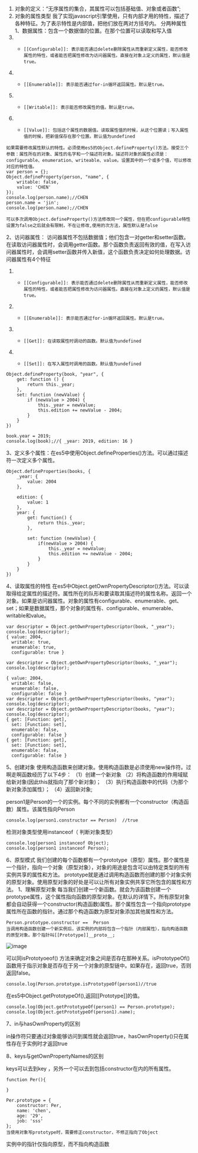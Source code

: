1. 对象的定义：“无序属性的集合，其属性可以包括基础值、对象或者函数”;
1. 对象的属性类型
    我了实现javascript引擎使用，只有内部才用的特性，描述了各种特征。为了表示特性是内部值，把他们放在两对方括号内。
 分两种属性
1、数据属性：包含一个数据值的位置。在那个位置可以读取和写入值
1. -     [[Configurable]]: 表示能否通过delete删除属性从而重新定义属性，能否修改属性的特性，或者能否把属性修改为访问器属性。直接在对象上定义的属性，默认值是true。
2. -     [[Enumerable]]: 表示能否通过for-in循环返回属性。默认是true。
3. -     [[Writable]]: 表示能否修改属性的值。默认是true。
4. -     [[Value]]: 包括这个属性的数据值。读取属性值的时候，从这个位置读；写入属性值的时候，把新值保存在那个位置。默认值为undefined

```
如果需要修改属性默认的特性。必须使用es5的Object.defineProperty()方法。接受三个参数：属性所在的对象、属性的名字和一个描述符对象。描述符对象的属性必须是：configurable、enumeration、writeable、value。设置其中的一个或多个值，可以修改对应的特性值。
var person = {};
Object.defineProperty(person, "name", {
    writable: false,
    value: 'CHEN'
});
console.log(person.name);//CHEN
person.name = 'jin';
console.log(person.name);//CHEN

可以多次调用Object.defineProperty()方法修改同一个属性，但在把configurable特性设置为false之后就会有限制，不在让修改,使用的次方法，属性默认是false
```
2、访问器属性： 访问器属性不包括数据值；他们包含一对getter和setter函数。在读取访问器属性时，会调用getter函数。那个函数负责返回有效的值，在写入访问器属性时，会调用setter函数并传入新值，这个函数负责决定如何处理数据。访问器属性有4个特征
1. -     [[Configurable]]: 表示能否通过delete删除属性从而重新定义属性，能否修改属性的特性，或者能否把属性修改为访问器属性。直接在对象上定义的属性，默认值是true。
2. -     [[Enumerable]]: 表示能否通过for-in循环返回属性。默认是true。
3. -     [[Get]]: 在读取属性时调动的函数。默认值为undefined
4. -     [[Set]]: 在写入属性时调用的函数。默认值为undefined

```
Object.defineProperty(book, "year", {
    get: function () {
        return this._year;
    },
    set: function (newValue) {
        if (newValue > 2004) {
            this._year = newValue;
            this.edition += newValue - 2004;
        }
    }
})

book.year = 2019;
console.log(book);//{ _year: 2019, edition: 16 }
```
3、定义多个属性：在es5中使用Object.defineProperties()方法。可以通过描述符一次定义多个属性。
```
Object.defineProperties(books, {
    _year: {
        value: 2004
    },

    edition: {
        value: 1
    },
    year: {
        get: function() {
            return this._year;
        },

        set: function (newValue) {
            if(newValue > 2004) {
                this._year = newValue;
                this.edition += newValue - 2004;
            }
        }
    }
})
```

4、读取属性的特性
在es5中Object.getOwnPropertyDescriptor()方法。可以读取得给定属性的描述符。属性所在的队形和要读取其描述符的属性名称。返回一个对象。如果是访问器属性。对象的属性有configurable、enumerable、get、set；如果是数据属性，那个对象的属性有、configurable、enumerable、writable和value。
```
var descriptor = Object.getOwnPropertyDescriptor(book, "_year");
console.log(descriptor);
{ value: 2004,
  writable: true,
  enumerable: true,
  configurable: true }

var descriptor = Object.getOwnPropertyDescriptor(books, "_year");
console.log(descriptor);

{ value: 2004,
  writable: false,
  enumerable: false,
  configurable: false }
var descriptor = Object.getOwnPropertyDescriptor(books, "year");
console.log(descriptor);
var descriptor = Object.getOwnPropertyDescriptor(books, "year");
console.log(descriptor);
{ get: [Function: get],
  set: [Function: set],
  enumerable: false,
  configurable: false }
{ get: [Function: get],
  set: [Function: set],
  enumerable: false,
  configurable: false }
```

5、创建对象
使用构造函数来创建对象。使用构造函数是必须使用new操作符。过啊走啊函数经历了以下4步：
（1）创建一个新对象
（2）将构造函数的作用域赋给新对象(因此this就指向了那个新对象)；
（3）执行构造函数中的代码（为那个新对象添加属性）；
（4）返回新对象;

person1是Person的一个的实例。每个不同的实例都有一个constructor（构造函数）属性。该属性指向Person
``` 
console.log(person1.constructor == Person)  //true
```

检测对象类型使用instanceof（ 判断对象类型）

```
console.log(person1 instanceof Object);
console.log(person1 instanceof Person);
```
6、原型模式
    我们创建的每个函数都有一个prototype（原型）属性。那个属性是一个指针，指向一个对象（原型对象），对象的用途是包含可以由特定类型的所有实例共享的属性和方法。
    prototype就是通过调用构造函数而创建的那个对象实例的原型对象。使用原型对象的好处是可以让所有对象实例共享它所包含的属性和方法。
    1、理解原型对象
        每当我们创建一个新函数。就会为该函数创建一个prototype属性，这个属性指向函数的原型对象。在默认的详情下。所有原型对象都会自动获得一个constructor(构造函数)属性。那个属性包含一个指向prototype属性所在函数的指针。通过那个构造函数为原型对象添加其他属性和方法。
```
Person.prototype.constructor ==  Person
当调用构造函数创建一个新实例后，该实例的内部将包含一个指针（内部属性），指向构造函数的原型对象。那个指针叫[[Prototype]]__proto__;
```
       
       
       
       
 ![image](http://oh14ph22t.bkt.clouddn.com/propertype.jpg)



 可以同isPrototyoeof() 方法来确定对象之间是否存在那种关系。isPrototypeOf()函数用于指示对象是否存在于另一个对象的原型链中。如果存在，返回true，否则返回false。
 ```
 console.log(Person.prototype.isPrototypeOf(person1)//true
 ```


在es5中Object.getPrototypeOf(),返回[[Prototype]]的值。

```
console.log(Object.getPrototypeOf(person1) == Person.prototype);
console.log(Object.getPrototypeOf(person1).name);
```

7、in与hasOwnProperty的区别

in操作符只要通过对象能够访问到属性就会返回true，hasOwnProperty()只在属性存在于实例时才返回true

8、keys与getOwnPropertyNames的区别

keys可以去到key ，另外一个可以去到包括constructor在内的所有属性。
```
function Per(){

}

Per.prototype = {
    constructor: Per,
    name: 'chen',
    age: '29',
    job: 'sss'
};
当使用对象写prototype时，需要修正constructor，不修正指向了Object
```


实例中的指针仅指向原型，而不指向构造函数
